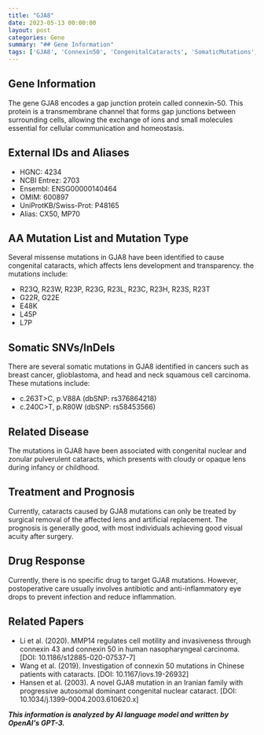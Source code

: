 ```yaml
---
title: "GJA8"
date: 2023-05-13 00:00:00
layout: post
categories: Gene
summary: "## Gene Information"
tags: ['GJA8', 'Connexin50', 'CongenitalCataracts', 'SomaticMutations', 'GapJunctionProtein', 'VisualAcuity', 'SurgicalRemoval', 'CellularCommunication']
---
```


## Gene Information
The gene GJA8 encodes a gap junction protein called connexin-50. This protein is a transmembrane channel that forms gap junctions between surrounding cells, allowing the exchange of ions and small molecules essential for cellular communication and homeostasis.

## External IDs and Aliases
- HGNC: 4234
- NCBI Entrez: 2703
- Ensembl: ENSG00000140464
- OMIM: 600897
- UniProtKB/Swiss-Prot: P48165
- Alias: CX50, MP70

## AA Mutation List and Mutation Type
Several missense mutations in GJA8 have been identified to cause congenital cataracts, which affects lens development and transparency. the mutations include:
- R23Q, R23W, R23P, R23G, R23L, R23C, R23H, R23S, R23T
- G22R, G22E
- E48K
- L45P
- L7P

## Somatic SNVs/InDels
There are several somatic mutations in GJA8 identified in cancers such as breast cancer, glioblastoma, and head and neck squamous cell carcinoma. These mutations include:
- c.263T>C, p.V88A (dbSNP: rs376864218)
- c.240C>T, p.R80W (dbSNP: rs58453566)

## Related Disease
The mutations in GJA8 have been associated with congenital nuclear and zonular pulverulent cataracts, which presents with cloudy or opaque lens during infancy or childhood.

## Treatment and Prognosis
Currently, cataracts caused by GJA8 mutations can only be treated by surgical removal of the affected lens and artificial replacement. The prognosis is generally good, with most individuals achieving good visual acuity after surgery.

## Drug Response
Currently, there is no specific drug to target GJA8 mutations. However, postoperative care usually involves antibiotic and anti-inflammatory eye drops to prevent infection and reduce inflammation.

## Related Papers
- Li et al. (2020). MMP14 regulates cell motility and invasiveness through connexin 43 and connexin 50 in human nasopharyngeal carcinoma. [DOI: 10.1186/s12885-020-07537-7]
- Wang et al. (2019). Investigation of connexin 50 mutations in Chinese patients with cataracts. [DOI: 10.1167/iovs.19-26932]
- Hansen et al. (2003). A novel GJA8 mutation in an Iranian family with progressive autosomal dominant congenital nuclear cataract. [DOI: 10.1034/j.1399-0004.2003.610620.x]

**_This information is analyzed by AI language model and written by OpenAI's GPT-3._**